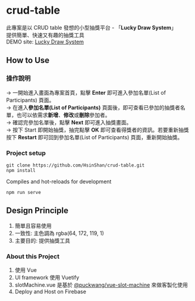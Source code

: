 # crud-table

此專案是以 CRUD table 發想的小型抽獎平台 - 「**Lucky Draw System**」  
提供簡單、快速又有趣的抽獎工具  
DEMO site: [Lucky Draw System](https://crud-table-cb119.firebaseapp.com)
## How to Use

### 操作說明

→ 一開始進入畫面為專案首頁，點擊 **Enter** 即可進入參加名單(List of Participants) 頁面。  
→ 在進入**參加名單(List of Participants)** 頁面後，即可查看已參加的抽獎者名單，也可以依需求**新增**、**修改**或**刪除**參加者。  
→ 確認完參加名單後，點擊 **Next** 即可進入抽獎畫面。  
→ 按下 Start 即開始抽獎，抽完點擊 **OK** 即可查看得獎者的資訊。若要重新抽獎按下 **Restart** 即可回到參加名單(List of Participants) 頁面，重新開始抽獎。


### Project setup

```
git clone https://github.com/HsinShan/crud-table.git
npm install
```

Compiles and hot-reloads for development

```
npm run serve
```

## Design Principle

1. 簡單且容易使用
2. 一致性: 主色調為 rgba(64, 172, 119, 1)
3. 主要目的: 提供抽獎工具

### About this Project

1. 使用 Vue
2. UI framework 使用 Vuetify
3. slotMachine.vue 是基於 [@puckwang/vue-slot-machine](https://www.npmjs.com/package/@puckwang/vue-slot-machine) 來做客製化使用
4. Deploy and Host on Firebase
